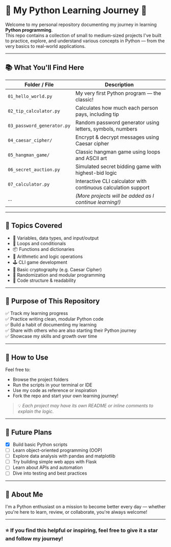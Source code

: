 # 🐍 My Python Learning Journey 🚀

Welcome to my personal repository documenting my journey in learning **Python programming**.  
This repo contains a collection of small to medium-sized projects I've built to practice, explore, and understand various concepts in Python — from the very basics to real-world applications.

---

## 📚 What You'll Find Here

| Folder / File | Description |
|---------------|-------------|
| `01_hello_world.py` | My very first Python program — the classic! |
| `02_tip_calculator.py` | Calculates how much each person pays, including tip |
| `03_password_generator.py` | Random password generator using letters, symbols, numbers |
| `04_caesar_cipher/` | Encrypt & decrypt messages using Caesar cipher |
| `05_hangman_game/` | Classic hangman game using loops and ASCII art |
| `06_secret_auction.py` | Simulated secret bidding game with highest-bid logic |
| `07_calculator.py` | Interactive CLI calculator with continuous calculation support |
| ... | *(More projects will be added as I continue learning!)* |

---

## 🧠 Topics Covered

- 📝 Variables, data types, and input/output
- 🔁 Loops and conditionals
- 📦 Functions and dictionaries
- 🧮 Arithmetic and logic operations
- 🕹️ CLI game development
- 🔐 Basic cryptography (e.g. Caesar Cipher)
- 🎲 Randomization and modular programming
- 🔄 Code structure & readability

---

## 🎯 Purpose of This Repository

✅ Track my learning progress  
✅ Practice writing clean, modular Python code  
✅ Build a habit of documenting my learning  
✅ Share with others who are also starting their Python journey  
✅ Showcase my skills and growth over time

---

## 📌 How to Use

Feel free to:
- Browse the project folders
- Run the scripts in your terminal or IDE
- Use my code as reference or inspiration
- Fork the repo and start your own learning journey!

> 💡 *Each project may have its own README or inline comments to explain the logic.*

---

## 🔄 Future Plans

- [x] Build basic Python scripts
- [ ] Learn object-oriented programming (OOP)
- [ ] Explore data analysis with pandas and matplotlib
- [ ] Try building simple web apps with Flask
- [ ] Learn about APIs and automation
- [ ] Dive into testing and best practices

---

## 🙋 About Me

I'm a Python enthusiast on a mission to become better every day — whether you're here to learn, review, or collaborate, you're always welcome!

---

### ⭐️ If you find this helpful or inspiring, feel free to give it a star and follow my journey!

